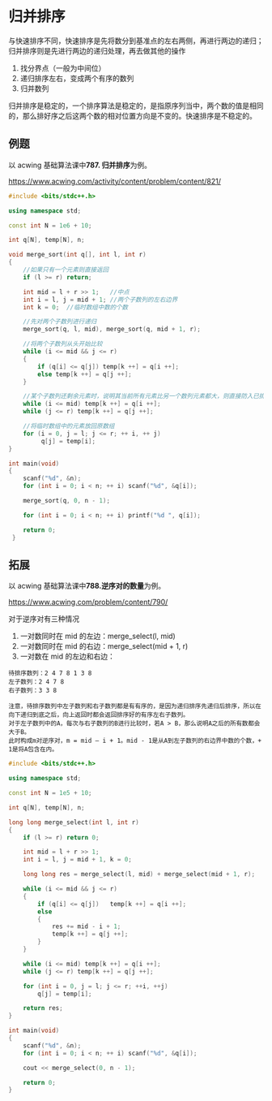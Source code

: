 # 归并排序

与快速排序不同，快速排序是先将数分到基准点的左右两侧，再进行两边的递归；归并排序则是先进行两边的递归处理，再去做其他的操作

1. 找分界点（一般为中间位）
2. 递归排序左右，变成两个有序的数列
3. 归并数列

归并排序是稳定的，一个排序算法是稳定的，是指原序列当中，两个数的值是相同的，那么排好序之后这两个数的相对位置方向是不变的。快速排序是不稳定的。

## 例题

以 acwing 基础算法课中**787. 归并排序**为例。

https://www.acwing.com/activity/content/problem/content/821/

```c++
#include <bits/stdc++.h>

using namespace std;

const int N = 1e6 + 10;

int q[N], temp[N], n;

void merge_sort(int q[], int l, int r)
{
	//如果只有一个元素则直接返回
	if (l >= r)	return;

	int mid = l + r >> 1;	//中点
	int i = l, j = mid + 1;	//两个子数列的左右边界
	int k = 0;	//临时数组中数的个数

	//先对两个子数列进行递归
	merge_sort(q, l, mid), merge_sort(q, mid + 1, r);

    //将两个子数列从头开始比较
	while (i <= mid && j <= r)
	{
		if (q[i] <= q[j]) temp[k ++] = q[i ++];
		else temp[k ++] = q[j ++];
	}

    //某个子数列还剩余元素时，说明其当前所有元素比另一个数列元素都大，则直接防入已排好的有序序列内
	while (i <= mid) temp[k ++] = q[i ++];
	while (j <= r) temp[k ++] = q[j ++];

    //将临时数组中的元素放回原数组
	for (i = 0, j = l; j <= r; ++ i, ++ j)
		 q[j] = temp[i];
}

int main(void)
{
	scanf("%d", &n);
	for (int i = 0; i < n; ++ i) scanf("%d", &q[i]);

	merge_sort(q, 0, n - 1);

	for (int i = 0; i < n; ++ i) printf("%d ", q[i]);

	return 0;
 }
```

## 拓展

以 acwing 基础算法课中**788.逆序对的数量**为例。

https://www.acwing.com/problem/content/790/

对于逆序对有三种情况

1. 一对数同时在 mid 的左边：merge_select(l, mid)
2. 一对数同时在 mid 的右边：merge_select(mid + 1, r)
3. 一对数在 mid 的左边和右边：

```
待排序数列：2 4 7 8 1 3 8
左子数列：2 4 7 8
右子数列：3 3 8

注意，待排序数列中左子数列和右子数列都是有有序的，是因为递归排序先递归后排序，所以在向下递归到底之后，向上返回时都会返回排序好的有序左右子数列。
对于左子数列中的A，每次与右子数列的B进行比较时，若A > B，那么说明A之后的所有数都会大于B。
此时构成m对逆序对，m = mid — i + 1。mid - 1是从A到左子数列的右边界中数的个数，+ 1是将A包含在内。
```

```c++
#include <bits/stdc++.h>

using namespace std;

const int N = 1e5 + 10;

int q[N], temp[N], n;

long long merge_select(int l, int r)
{
	if (l >= r) return 0;

	int mid = l + r >> 1;
	int i = l, j = mid + 1, k = 0;

	long long res = merge_select(l, mid) + merge_select(mid + 1, r);

	while (i <= mid && j <= r)
	{
		if (q[i] <= q[j])	temp[k ++] = q[i ++];
		else
		{
			res += mid - i + 1;
			temp[k ++] = q[j ++];
		}
	}

	while (i <= mid) temp[k ++] = q[i ++];
	while (j <= r) temp[k ++] = q[j ++];

	for (int i = 0, j = l; j <= r; ++i, ++j)
		q[j] = temp[i];

	return res;
}

int main(void)
{
	scanf("%d", &n);
	for (int i = 0; i < n; ++ i) scanf("%d", &q[i]);

	cout << merge_select(0, n - 1);

	return 0;
}
```
